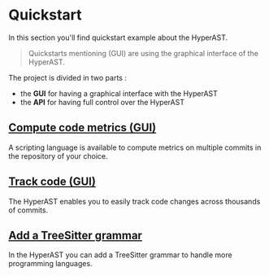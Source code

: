 # Quickstart

In this section you'll find quickstart example about the HyperAST. 

> Quickstarts mentioning (GUI) are using the graphical interface of the HyperAST.

The project is divided in two parts :
- the **GUI** for having a graphical interface with the HyperAST
- the **API** for having full control over the HyperAST


## [Compute code metrics (GUI)](./quickstart/compute_code_metrics.md)

A scripting language is available to compute metrics on multiple commits in the repository of your choice.

## [Track code (GUI)](./quickstart/track_code.md)

The HyperAST enables you to easily track code changes across thousands of commits.

## [Add a TreeSitter grammar](./quickstart/add_treesitter_grammar.md)

In the HyperAST you can add a TreeSitter grammar to handle more programming languages.
